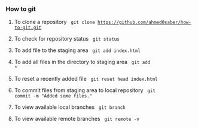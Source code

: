 ### How to git

1) To clone a repository
<code> git clone https://github.com/ahmed0saber/how-to-git.git </code>

2) To check for repository status
<code> git status </code>

3) To add file to the staging area
<code> git add index.html </code>

4) To add all files in the directory to staging area
<code> git add * </code>

5) To reset a recently added file
<code> git reset head index.html </code>

6) To commit files from staging area to local repository
<code> git commit -m "Added some files." </code>

7) To view available local branches
<code> git branch </code>

8) To view available remote branches
<code> git remote -v </code>
